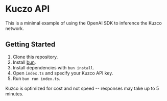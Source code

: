 # Kuczo API

This is a minimal example of using the OpenAI SDK to inference the Kuzco network.

## Getting Started

1. Clone this repository.
2. Install [bun](https://bun.sh).
3. Install dependencies with `bun install`.
4. Open `index.ts` and specify your Kuzco API key.
5. Run `bun run index.ts`.


Kuzco is optimized for cost and not speed -- responses may take up to 5 minutes.